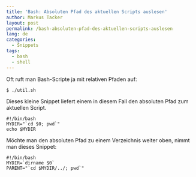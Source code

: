 ```yaml
---
title: 'Bash: Absoluten Pfad des aktuellen Scripts auslesen'
author: Markus Tacker
layout: post
permalink: /bash-absoluten-pfad-des-aktuellen-scripts-auslesen
lang: de
categories:
  - Snippets
tags:
  - bash
  - shell
---
```

Oft ruft man Bash-Scripte ja mit relativen Pfaden auf:

    $ ./util.sh


Dieses kleine Snippet liefert einem in diesem Fall den absoluten Pfad zum aktuellen Script.

    #!/bin/bash
    MYDIR="`cd $0; pwd`"
    echo $MYDIR

Möchte man den absoluten Pfad zu einem Verzeichnis weiter oben, nimmt man dieses Snippet:

    #!/bin/bash
    MYDIR=`dirname $0`
    PARENT="`cd $MYDIR/../; pwd`"

